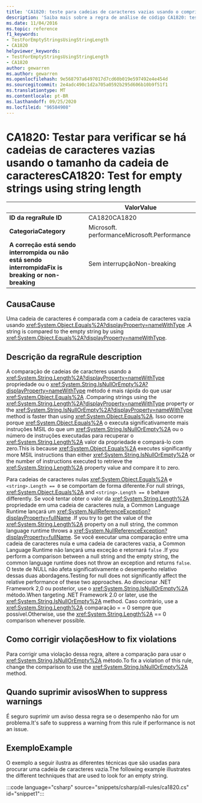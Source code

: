 ```yaml
---
title: 'CA1820: teste para cadeias de caracteres vazias usando o comprimento da cadeia (análise de código)'
description: 'Saiba mais sobre a regra de análise de código CA1820: teste para cadeias de caracteres vazias usando comprimento da cadeia'
ms.date: 11/04/2016
ms.topic: reference
f1_keywords:
- TestForEmptyStringsUsingStringLength
- CA1820
helpviewer_keywords:
- TestForEmptyStringsUsingStringLength
- CA1820
author: gewarren
ms.author: gewarren
ms.openlocfilehash: 9e568797a6497017d7cd60b019e597492e4e454d
ms.sourcegitcommit: 2e4adc490c1d2a705a0592b295d606b10b9f51f1
ms.translationtype: MT
ms.contentlocale: pt-BR
ms.lasthandoff: 09/25/2020
ms.locfileid: "96584908"
---
```

# <a name="ca1820-test-for-empty-strings-using-string-length"></a><span data-ttu-id="8e033-103">CA1820: Testar para verificar se há cadeias de caracteres vazias usando o tamanho da cadeia de caracteres</span><span class="sxs-lookup"><span data-stu-id="8e033-103">CA1820: Test for empty strings using string length</span></span>

| | <span data-ttu-id="8e033-104">Valor</span><span class="sxs-lookup"><span data-stu-id="8e033-104">Value</span></span> |
|-|-|
| <span data-ttu-id="8e033-105">**ID da regra**</span><span class="sxs-lookup"><span data-stu-id="8e033-105">**Rule ID**</span></span> |<span data-ttu-id="8e033-106">CA1820</span><span class="sxs-lookup"><span data-stu-id="8e033-106">CA1820</span></span>|
| <span data-ttu-id="8e033-107">**Categoria**</span><span class="sxs-lookup"><span data-stu-id="8e033-107">**Category**</span></span> |<span data-ttu-id="8e033-108">Microsoft. performance</span><span class="sxs-lookup"><span data-stu-id="8e033-108">Microsoft.Performance</span></span>|
| <span data-ttu-id="8e033-109">**A correção está sendo interrompida ou não está sendo interrompida**</span><span class="sxs-lookup"><span data-stu-id="8e033-109">**Fix is breaking or non-breaking**</span></span> |<span data-ttu-id="8e033-110">Sem interrupção</span><span class="sxs-lookup"><span data-stu-id="8e033-110">Non-breaking</span></span>|

## <a name="cause"></a><span data-ttu-id="8e033-111">Causa</span><span class="sxs-lookup"><span data-stu-id="8e033-111">Cause</span></span>

<span data-ttu-id="8e033-112">Uma cadeia de caracteres é comparada com a cadeia de caracteres vazia usando <xref:System.Object.Equals%2A?displayProperty=nameWithType> .</span><span class="sxs-lookup"><span data-stu-id="8e033-112">A string is compared to the empty string by using <xref:System.Object.Equals%2A?displayProperty=nameWithType>.</span></span>

## <a name="rule-description"></a><span data-ttu-id="8e033-113">Descrição da regra</span><span class="sxs-lookup"><span data-stu-id="8e033-113">Rule description</span></span>

<span data-ttu-id="8e033-114">A comparação de cadeias de caracteres usando a <xref:System.String.Length%2A?displayProperty=nameWithType> propriedade ou o <xref:System.String.IsNullOrEmpty%2A?displayProperty=nameWithType> método é mais rápida do que usar <xref:System.Object.Equals%2A> .</span><span class="sxs-lookup"><span data-stu-id="8e033-114">Comparing strings using the <xref:System.String.Length%2A?displayProperty=nameWithType> property or the <xref:System.String.IsNullOrEmpty%2A?displayProperty=nameWithType> method is faster than using <xref:System.Object.Equals%2A>.</span></span> <span data-ttu-id="8e033-115">Isso ocorre porque <xref:System.Object.Equals%2A> o executa significativamente mais instruções MSIL do que um <xref:System.String.IsNullOrEmpty%2A> ou o número de instruções executadas para recuperar o <xref:System.String.Length%2A> valor da propriedade e compará-lo com zero.</span><span class="sxs-lookup"><span data-stu-id="8e033-115">This is because <xref:System.Object.Equals%2A> executes significantly more MSIL instructions than either <xref:System.String.IsNullOrEmpty%2A> or the number of instructions executed to retrieve the <xref:System.String.Length%2A> property value and compare it to zero.</span></span>

<span data-ttu-id="8e033-116">Para cadeias de caracteres nulas <xref:System.Object.Equals%2A> e `<string>.Length == 0` se comportam de forma diferente.</span><span class="sxs-lookup"><span data-stu-id="8e033-116">For null strings, <xref:System.Object.Equals%2A> and `<string>.Length == 0` behave differently.</span></span> <span data-ttu-id="8e033-117">Se você tentar obter o valor da <xref:System.String.Length%2A> propriedade em uma cadeia de caracteres nula, a Common Language Runtime lançará um <xref:System.NullReferenceException?displayProperty=fullName> .</span><span class="sxs-lookup"><span data-stu-id="8e033-117">If you try to get the value of the <xref:System.String.Length%2A> property on a null string, the common language runtime throws a <xref:System.NullReferenceException?displayProperty=fullName>.</span></span> <span data-ttu-id="8e033-118">Se você executar uma comparação entre uma cadeia de caracteres nula e uma cadeia de caracteres vazia, a Common Language Runtime não lançará uma exceção e retornará `false` .</span><span class="sxs-lookup"><span data-stu-id="8e033-118">If you perform a comparison between a null string and the empty string, the common language runtime does not throw an exception and returns `false`.</span></span> <span data-ttu-id="8e033-119">O teste de NULL não afeta significativamente o desempenho relativo dessas duas abordagens.</span><span class="sxs-lookup"><span data-stu-id="8e033-119">Testing for null does not significantly affect the relative performance of these two approaches.</span></span> <span data-ttu-id="8e033-120">Ao direcionar .NET Framework 2,0 ou posterior, use o <xref:System.String.IsNullOrEmpty%2A> método.</span><span class="sxs-lookup"><span data-stu-id="8e033-120">When targeting .NET Framework 2.0 or later, use the <xref:System.String.IsNullOrEmpty%2A> method.</span></span> <span data-ttu-id="8e033-121">Caso contrário, use a <xref:System.String.Length%2A> comparação = = 0 sempre que possível.</span><span class="sxs-lookup"><span data-stu-id="8e033-121">Otherwise, use the <xref:System.String.Length%2A> == 0 comparison whenever possible.</span></span>

## <a name="how-to-fix-violations"></a><span data-ttu-id="8e033-122">Como corrigir violações</span><span class="sxs-lookup"><span data-stu-id="8e033-122">How to fix violations</span></span>

<span data-ttu-id="8e033-123">Para corrigir uma violação dessa regra, altere a comparação para usar o <xref:System.String.IsNullOrEmpty%2A> método.</span><span class="sxs-lookup"><span data-stu-id="8e033-123">To fix a violation of this rule, change the comparison to use the <xref:System.String.IsNullOrEmpty%2A> method.</span></span>

## <a name="when-to-suppress-warnings"></a><span data-ttu-id="8e033-124">Quando suprimir avisos</span><span class="sxs-lookup"><span data-stu-id="8e033-124">When to suppress warnings</span></span>

<span data-ttu-id="8e033-125">É seguro suprimir um aviso dessa regra se o desempenho não for um problema.</span><span class="sxs-lookup"><span data-stu-id="8e033-125">It's safe to suppress a warning from this rule if performance is not an issue.</span></span>

## <a name="example"></a><span data-ttu-id="8e033-126">Exemplo</span><span class="sxs-lookup"><span data-stu-id="8e033-126">Example</span></span>

<span data-ttu-id="8e033-127">O exemplo a seguir ilustra as diferentes técnicas que são usadas para procurar uma cadeia de caracteres vazia.</span><span class="sxs-lookup"><span data-stu-id="8e033-127">The following example illustrates the different techniques that are used to look for an empty string.</span></span>

:::code language="csharp" source="snippets/csharp/all-rules/ca1820.cs" id="snippet1":::

